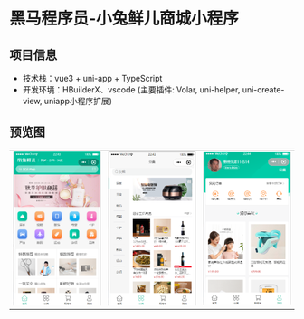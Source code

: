 # 黑马程序员-小兔鲜儿商城小程序

## 项目信息

- 技术栈：vue3 + uni-app + TypeScript
- 开发环境：HBuilderX、vscode (主要插件: Volar, uni-helper, uni-create-view, uniapp小程序扩展)

## 预览图

<table border="0">
 <tr>
	<td>
        <img src="./image/Snipaste_2023-08-22_22-44-37.png"></img>    
	</td>
	<td>
		<img src="./image/Snipaste_2023-08-22_22-44-56.png"></img>   
	 </td>
	<td>
		<img src="./image/Snipaste_2023-08-22_22-45-14.png"></img>
	</td>
 </tr>
</table>
